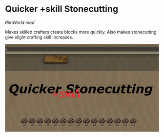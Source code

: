 # Quicker +skill Stonecutting
*RimWorld mod*

Makes skilled crafters create blocks more quickly. Also makes stonecutting give slight crafting skill increases.

![mod image](About/Preview.png)
